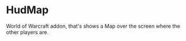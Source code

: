 HudMap
======

World of Warcraft addon, that's shows a Map over the screen where the other players are.

